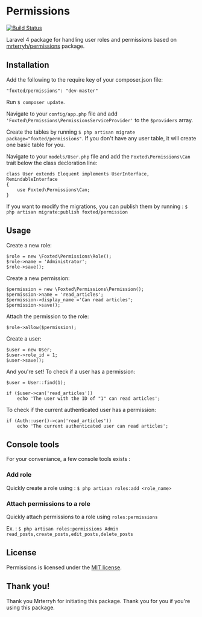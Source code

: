 # Permissions

[![Build Status](https://travis-ci.org/foxted/Permissions.svg?branch=master)](https://travis-ci.org/foxted/Permissions)

Laravel 4 package for handling user roles and permissions based on [mrterryh/permissions](https://github.com/mrterryh/Permissions) package.

## Installation

Add the following to the require key of your composer.json file:

    "foxted/permissions": "dev-master"
    
        
Run `$ composer update`.

Navigate to your `config/app.php` file and add `'Foxted\Permissions\PermissionsServiceProvider'` to the `$providers` array.

Create the tables by running `$ php artisan migrate package="foxted/permissions"`. If you don't have any user table, it will create one basic table for you.

Navigate to your `models/User.php` file and add the `Foxted\Permissions\Can` trait below the class decloration line:

    class User extends Eloquent implements UserInterface, RemindableInterface 
    {
        use Foxted\Permissions\Can;
    }

If you want to modify the migrations, you can publish them by running : `$ php artisan migrate:publish foxted/permission`
        
## Usage

Create a new role:

    $role = new \Foxted\Permissions\Role();
    $role->name = 'Administrator';
    $role->save();
    
Create a new permission:

    $permission = new \Foxted\Permissions\Permission();
    $permission->name = 'read_articles';
    $permission->display_name ='Can read articles';
    $permission->save();
    
Attach the permission to the role:
  
    $role->allow($permission);
    
Create a user:

    $user = new User;
    $user->role_id = 1;
    $user->save();
    
And you're set! To check if a user has a permission:

    $user = User::find(1);

    if ($user->can('read_articles'))
        echo 'The user with the ID of "1" can read articles';
        
To check if the current authenticated user has a permission:

    if (Auth::user()->can('read_articles'))
        echo 'The current authenticated user can read articles';

## Console tools

For your conveniance, a few console tools exists :

### Add role

Quickly create a role using :  `$ php artisan roles:add <role_name>`

### Attach permissions to a role

Quickly attach permissions to a role using `roles:permissions`

Ex. : `$ php artisan roles:permissions Admin read_posts,create_posts,edit_posts,delete_posts`

## License

Permissions is licensed under the [MIT license](http://opensource.org/licenses/MIT).

## Thank you!

Thank you Mrterryh for initiating this package. Thank you for you if you're using this package.